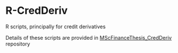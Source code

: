 # R-CredDeriv
R scripts, principally for credit derivatives

Details of these scripts are provided in [MScFinanceThesis_CredDeriv](https://github.com/scienceMiner/MScFinanceThesis_CredDeriv) repository
